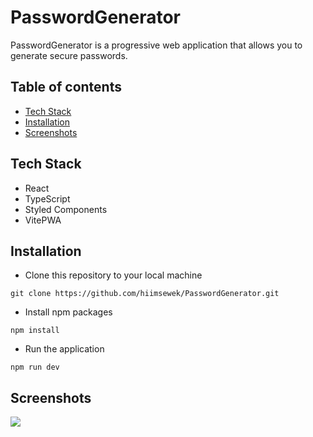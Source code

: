 # PasswordGenerator

PasswordGenerator is a progressive web application that allows you to generate secure passwords.

## Table of contents

- [Tech Stack](#tech-stack)
- [Installation](#installation)
- [Screenshots](#screenshots)

## Tech Stack

- React
- TypeScript
- Styled Components
- VitePWA

## Installation

- Clone this repository to your local machine

```
git clone https://github.com/hiimsewek/PasswordGenerator.git
```

- Install npm packages

```
npm install
```

- Run the application

```
npm run dev
```

## Screenshots

<img src="https://github-production-user-asset-6210df.s3.amazonaws.com/62641653/284080289-3b4421ca-2d6c-4ce7-9cce-702b5c3d7304.png" />

